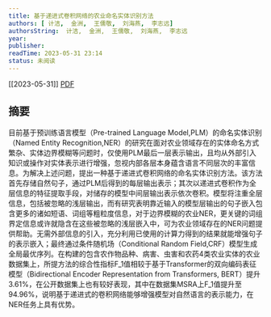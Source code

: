 ```yaml
---
title: 基于递进式卷积网络的农业命名实体识别方法
authors: [ 计洁,  金洲,  王儒敬,  刘海燕,  李志远]
authorsString:  计洁,  金洲,  王儒敬,  刘海燕,  李志远
year: 
publisher: 
readTime: 2023-05-31 23:14
status: 未阅读
---
```

[[2023-05-31]]
[PDF](zotero://select/items/@JiJiJiYuDiJinShiJuanJiWangLuoDeNongYeMingMingShiTiShiBieFangFa)

## 摘要
目前基于预训练语言模型（Pre-trained Language Model,PLM）的命名实体识别（Named Entity Recognition,NER）的研究在面对农业领域存在的实体命名方式繁杂、实体边界模糊等问题时，仅使用PLM最后一层表示输出，且均从外部引入知识或操作对实体表示进行增强，忽视内部各层本身蕴含语言不同层次的丰富信息。为解决上述问题，提出一种基于递进式卷积网络的命名实体识别方法。该方法首先存储自然句子，通过PLM后得到的每层输出表示；其次以递进式卷积作为全层信息的特征提取手段，对储存的模型中间层输出表示依次卷积。模型将注重全层信息，包括被忽略的浅层输出，而有研究表明靠近输入的模型层输出的句子嵌入包含更多的诸如短语、词组等粗粒度信息，对于边界模糊的农业NER，更关键的词组界定信息或许就隐含在这些被忽略的浅层嵌入中，可为农业领域存在的NER问题提供帮助。无需外部信息的引入，充分利用已使用的计算力得到的结果就能增强句子的表示嵌入；最终通过条件随机场（Conditional Random Field,CRF）模型生成全局最优序列。在构建的包含农作物品种、病害、虫害和农药4类农业实体的农业数据集上，所提方法的综合性指标F_1值相较于基于Transformer的双向编码表征模型（Bidirectional Encoder Representation from Transformers, BERT）提升3.61%，在公开数据集上也有较好表现，其中在数据集MSRA上F_1值提升至94.96%，说明基于递进式的卷积网络能够增强模型对自然语言的表示能力，在NER任务上具有优势。
